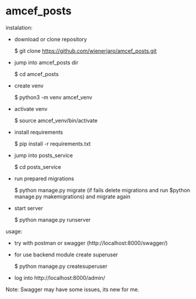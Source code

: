 # amcef_posts
instalation:
  - download or clone repository
   
    $ git clone https://github.com/wienerjaro/amcef_posts.git
  - jump into amcef_posts dir
   
    $ cd amcef_posts
  - create venv
  
    $ python3 -m venv amcef_venv
  - activate venv
  
    $ source amcef_venv/bin/activate
  - install requirements 
  
    $ pip install -r requirements.txt 
  - jump into posts_service
  
    $ cd posts_service
  - run prepared migrations
  
    $ python manage.py migrate (if fails delete migrations and run $python manage.py makemigrations) and migrate again
  - start server
  
    $ python manage.py runserver
    
usage:
  - try with postman or swagger (http://localhost:8000/swagger/)
  - for use backend module create superuser
  
    $ python manage.py createsuperuser
  - log into http://localhost:8000/admin/
  
  Note: Swagger may have some issues, its new for me.
